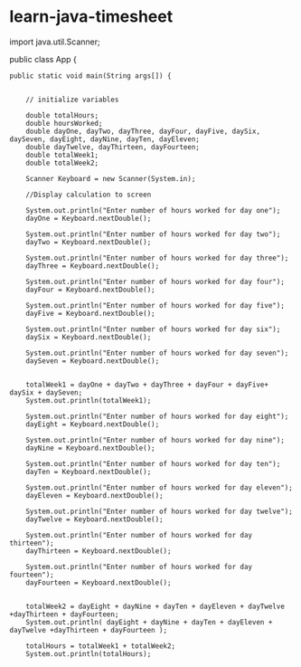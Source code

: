 # learn-java-timesheet



import java.util.Scanner;

public class App {

    public static void main(String args[]) {


        // initialize variables

        double totalHours;
        double hoursWorked;
        double dayOne, dayTwo, dayThree, dayFour, dayFive, daySix, daySeven, dayEight, dayNine, dayTen, dayEleven;
        double dayTwelve, dayThirteen, dayFourteen;
        double totalWeek1;
        double totalWeek2;

        Scanner Keyboard = new Scanner(System.in);

        //Display calculation to screen

        System.out.println("Enter number of hours worked for day one");
        dayOne = Keyboard.nextDouble();

        System.out.println("Enter number of hours worked for day two");
        dayTwo = Keyboard.nextDouble();

        System.out.println("Enter number of hours worked for day three");
        dayThree = Keyboard.nextDouble();

        System.out.println("Enter number of hours worked for day four");
        dayFour = Keyboard.nextDouble();

        System.out.println("Enter number of hours worked for day five");
        dayFive = Keyboard.nextDouble();

        System.out.println("Enter number of hours worked for day six");
        daySix = Keyboard.nextDouble();

        System.out.println("Enter number of hours worked for day seven");
        daySeven = Keyboard.nextDouble();


        totalWeek1 = dayOne + dayTwo + dayThree + dayFour + dayFive+ daySix + daySeven;
        System.out.println(totalWeek1);

        System.out.println("Enter number of hours worked for day eight");
        dayEight = Keyboard.nextDouble();

        System.out.println("Enter number of hours worked for day nine");
        dayNine = Keyboard.nextDouble();

        System.out.println("Enter number of hours worked for day ten");
        dayTen = Keyboard.nextDouble();

        System.out.println("Enter number of hours worked for day eleven");
        dayEleven = Keyboard.nextDouble();

        System.out.println("Enter number of hours worked for day twelve");
        dayTwelve = Keyboard.nextDouble();

        System.out.println("Enter number of hours worked for day thirteen");
        dayThirteen = Keyboard.nextDouble();

        System.out.println("Enter number of hours worked for day fourteen");
        dayFourteen = Keyboard.nextDouble();


        totalWeek2 = dayEight + dayNine + dayTen + dayEleven + dayTwelve +dayThirteen + dayFourteen;
        System.out.println( dayEight + dayNine + dayTen + dayEleven + dayTwelve +dayThirteen + dayFourteen );

        totalHours = totalWeek1 + totalWeek2;
        System.out.println(totalHours);
